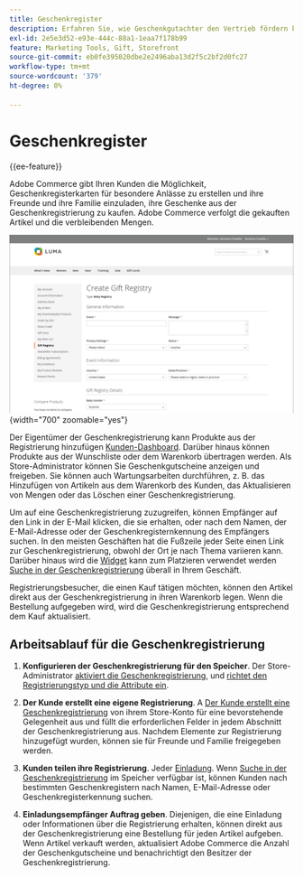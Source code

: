```yaml
---
title: Geschenkregister
description: Erfahren Sie, wie Geschenkgutachter den Vertrieb fördern können, wenn Kunden ihre Freunde und ihre Familie einladen können, ihre ausgewählten Produkte als Geschenke zu kaufen.
exl-id: 2e5e3d52-e93e-444c-88a1-1eaa7f178b99
feature: Marketing Tools, Gift, Storefront
source-git-commit: eb0fe395020dbe2e2496aba13d2f5c2bf2d0fc27
workflow-type: tm+mt
source-wordcount: '379'
ht-degree: 0%

---
```


# Geschenkregister

{{ee-feature}}

Adobe Commerce gibt Ihren Kunden die Möglichkeit, Geschenkregisterkarten für besondere Anlässe zu erstellen und ihre Freunde und ihre Familie einzuladen, ihre Geschenke aus der Geschenkregistrierung zu kaufen. Adobe Commerce verfolgt die gekauften Artikel und die verbleibenden Mengen.

![Beispiel-Storefront - Baby-Geschenkregistrierung](./assets/storefront-gift-registry-create-baby-info.png){width="700" zoomable="yes"}

Der Eigentümer der Geschenkregistrierung kann Produkte aus der Registrierung hinzufügen [Kunden-Dashboard](gift-registry-storefront.md#gift-registry-information). Darüber hinaus können Produkte aus der Wunschliste oder dem Warenkorb übertragen werden. Als Store-Administrator können Sie Geschenkgutscheine anzeigen und freigeben. Sie können auch Wartungsarbeiten durchführen, z. B. das Hinzufügen von Artikeln aus dem Warenkorb des Kunden, das Aktualisieren von Mengen oder das Löschen einer Geschenkregistrierung.

Um auf eine Geschenkregistrierung zuzugreifen, können Empfänger auf den Link in der E-Mail klicken, die sie erhalten, oder nach dem Namen, der E-Mail-Adresse oder der Geschenkregisternkennung des Empfängers suchen. In den meisten Geschäften hat die Fußzeile jeder Seite einen Link zur Geschenkregistrierung, obwohl der Ort je nach Thema variieren kann. Darüber hinaus wird die [Widget](../content-design/widgets.md) kann zum Platzieren verwendet werden [Suche in der Geschenkregistrierung](gift-registry-search.md) überall in Ihrem Geschäft.

Registrierungsbesucher, die einen Kauf tätigen möchten, können den Artikel direkt aus der Geschenkregistrierung in ihren Warenkorb legen. Wenn die Bestellung aufgegeben wird, wird die Geschenkregistrierung entsprechend dem Kauf aktualisiert.

## Arbeitsablauf für die Geschenkregistrierung

1. **Konfigurieren der Geschenkregistrierung für den Speicher**. Der Store-Administrator [aktiviert die Geschenkregistrierung](gift-registry-configure.md), und [richtet den Registrierungstyp und die Attribute ein](gift-registry-create.md).

1. **Der Kunde erstellt eine eigene Registrierung**. A [Der Kunde erstellt eine Geschenkregistrierung](gift-registry-storefront.md#create-a-new-gift-registry) von ihrem Store-Konto für eine bevorstehende Gelegenheit aus und füllt die erforderlichen Felder in jedem Abschnitt der Geschenkregistrierung aus. Nachdem Elemente zur Registrierung hinzugefügt wurden, können sie für Freunde und Familie freigegeben werden.

1. **Kunden teilen ihre Registrierung**. Jeder [Einladung](gift-registry-storefront.md#share-a-gift-registry). Wenn [Suche in der Geschenkregistrierung](gift-registry-search.md) im Speicher verfügbar ist, können Kunden nach bestimmten Geschenkregistern nach Namen, E-Mail-Adresse oder Geschenkregisterkennung suchen.

1. **Einladungsempfänger Auftrag geben**. Diejenigen, die eine Einladung oder Informationen über die Registrierung erhalten, können direkt aus der Geschenkregistrierung eine Bestellung für jeden Artikel aufgeben. Wenn Artikel verkauft werden, aktualisiert Adobe Commerce die Anzahl der Geschenkgutscheine und benachrichtigt den Besitzer der Geschenkregistrierung.
